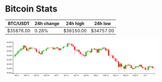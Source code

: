 # Bitcoin Stats

BTC/USDT|24h change|24h high|24h low|
|---|---|---|---|
|$35876.00|0.28%|$36150.00|$34757.00|

<img src="./chart.svg">
